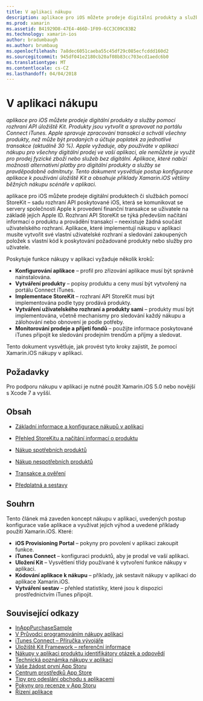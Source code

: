 ```yaml
---
title: V aplikaci nákupu
description: aplikace pro iOS můžete prodeje digitální produkty a služby pomocí rozhraní API úložiště Kit. Produkty jsou vytvořit a spravovat na portálu Connect iTunes. Apple spravuje zpracování transakcí a schválí všechny produkty, než může být prodaných a účtuje poplatek za jednotlivé transakce (aktuálně 30 %). Apple vyžaduje, aby používáte v aplikaci nákupu pro všechny digitální prodej ve vaší aplikaci, ale nemůžete je využít pro prodej fyzické zboží nebo služeb bez digitální. Aplikace, které nabízí možnosti alternativní platby pro digitální produkty a služby se pravděpodobně odmítnuty. Tento dokument vysvětluje postup konfigurace aplikace k používání úložiště Kit a obsahuje příklady Xamarin.iOS většiny běžných nákupu scénáře v aplikaci.
ms.prod: xamarin
ms.assetid: B41929D8-47E4-466D-1F09-6CC3C09C83B2
ms.technology: xamarin-ios
author: bradumbaugh
ms.author: brumbaug
ms.openlocfilehash: 7a8dec6051caeba55c45df29c085ecfcddd160d2
ms.sourcegitcommit: 945df041e2180cb20af08b83cc703ecd1aedc6b0
ms.translationtype: MT
ms.contentlocale: cs-CZ
ms.lasthandoff: 04/04/2018
---
```

# <a name="in-app-purchasing"></a>V aplikaci nákupu

_aplikace pro iOS můžete prodeje digitální produkty a služby pomocí rozhraní API úložiště Kit. Produkty jsou vytvořit a spravovat na portálu Connect iTunes. Apple spravuje zpracování transakcí a schválí všechny produkty, než může být prodaných a účtuje poplatek za jednotlivé transakce (aktuálně 30 %). Apple vyžaduje, aby používáte v aplikaci nákupu pro všechny digitální prodej ve vaší aplikaci, ale nemůžete je využít pro prodej fyzické zboží nebo služeb bez digitální. Aplikace, které nabízí možnosti alternativní platby pro digitální produkty a služby se pravděpodobně odmítnuty. Tento dokument vysvětluje postup konfigurace aplikace k používání úložiště Kit a obsahuje příklady Xamarin.iOS většiny běžných nákupu scénáře v aplikaci._


aplikace pro iOS můžete prodeje digitální produktech či službách pomocí StoreKit – sadu rozhraní API poskytované iOS, která se komunikovat se servery společnosti Apple k provedení finanční transakce se uživatele na základě jejich Apple ID. Rozhraní API StoreKit se týká především načítání informací o produktu a provádění transakcí – neexistuje žádná součást uživatelského rozhraní. Aplikace, které implementují nákupu v aplikaci musíte vytvořit své vlastní uživatelské rozhraní a sledování zakoupených položek s vlastní kód k poskytování požadované produkty nebo služby pro uživatele.

Poskytuje funkce nákupy v aplikaci vyžaduje několik kroků:

-  **Konfigurování aplikace** – profil pro zřizování aplikace musí být správně nainstalována.
-  **Vytváření produkty** – popisy produktu a ceny musí být vytvořený na portálu Connect iTunes.
-  **Implementace StoreKit** – rozhraní API StoreKit musí být implementována podle typy prodává produkty.
-  **Vytváření uživatelského rozhraní a produkty sami** – produkty musí být implementována, včetně mechanismy pro sledování každý nákupu a zálohování nebo obnovení je podle potřeby.
-  **Monitorování prodeje a přijetí fondů** – použijte informace poskytované iTunes připojit ke sledování prodejním trendům a příjmy a sledovat.


Tento dokument vysvětluje, jak provést tyto kroky zajistit, že pomocí Xamarin.iOS nákupy v aplikaci.


## <a name="requirements"></a>Požadavky

Pro podporu nákupu v aplikaci je nutné použít Xamarin.iOS 5.0 nebo novější s Xcode 7 a vyšší.

## <a name="contents"></a>Obsah

 * [Základní informace a konfigurace nákupů v aplikaci](~/ios/platform/in-app-purchasing/in-app-purchase-basics-and-configuration.md)

 * [Přehled StoreKitu a načítání informací o produktu](~/ios/platform/in-app-purchasing/store-kit-overview-and-retreiving-product-information.md)

 * [Nákup spotřebních produktů](~/ios/platform/in-app-purchasing/purchasing-consumable-products.md)

 * [Nákup nespotřebních produktů](~/ios/platform/in-app-purchasing/purchasing-non-consumable-products.md)

 * [Transakce a ověření](~/ios/platform/in-app-purchasing/transactions-and-verification.md)

 * [Předplatná a sestavy](~/ios/platform/in-app-purchasing/subscriptions-and-reporting.md)


## <a name="summary"></a>Souhrn

Tento článek má zaveden koncept nákupu v aplikaci, uvedených postup konfigurace vaše aplikace a využívat jejich výhod a uvedené příklady použití Xamarin.iOS. Které:

-  **iOS Provisioning Portal** – pokyny pro povolení v aplikaci zakoupit funkce.
-  **iTunes Connect** – konfiguraci produktů, aby je prodal ve vaší aplikaci.
-  **Uložení Kit** – Vysvětlení třídy používané k vytvoření funkce nákupy v aplikaci.
-  **Kódování aplikace k nákupu** – příklady, jak sestavit nákupy v aplikaci do aplikace Xamarin.iOS.
-  **Vytváření sestav** – přehled statistiky, které jsou k dispozici prostřednictvím iTunes připojit.


## <a name="related-links"></a>Související odkazy

- [InAppPurchaseSample](https://developer.xamarin.com/samples/StoreKit/)
- [V Průvodci programováním nákupy aplikaci](https://developer.apple.com/library/ios/documentation/NetworkingInternet/Conceptual/StoreKitGuide/Introduction.html)
- [iTunes Connect – Příručka vývojáře](https://developer.apple.com/library/ios/documentation/LanguagesUtilities/Conceptual/iTunesConnect_Guide/iTunesConnect_Guide.pdf)
- [Úložiště Kit Framework – referenční informace](https://developer.apple.com/library/ios/documentation/StoreKit/Reference/StoreKit_Collection/StoreKit_Collection.pdf)
- [Nákupy v aplikaci produktu identifikátory otázek a odpovědí](https://developer.apple.com/library/ios/#qa/qa1329/_index.html)
- [Technická poznámka nákupy v aplikaci](https://developer.apple.com/library/ios/#technotes/tn2259/_index.html)
- [Vaše žádost první App Storu](https://developer.apple.com/library/ios/documentation/IDEs/Conceptual/AppDistributionGuide/Introduction/Introduction.html)
- [Centrum prostředků App Store](https://developer.apple.com/appstore/index.html)
- [Tipy pro odeslání obchodu s aplikacemi](https://developer.apple.com/appstore/resources/submission/tips.html)
- [Pokyny pro recenze v App Storu](https://developer.apple.com/appstore/resources/approval/guidelines.html)
- [Řízení aplikace](https://developer.apple.com/appstore/resources/managing/index.html)
